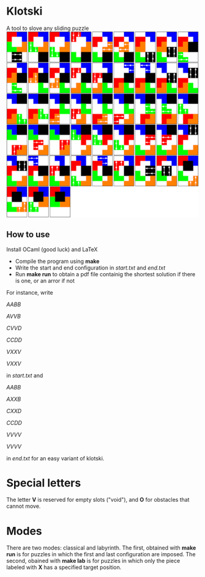 # Klotski
A tool to slove any sliding puzzle
![illustration](img.png) 

## How to use

Install OCaml (good luck) and LaTeX

- Compile the program using **make**
- Write the start and end configuration in *start.txt* and *end.txt*
- Run **make run** to obtain a pdf file containig the shortest solution if there is one, or an arror if not

For instance, write

*AABB*

*AVVB*

*CVVD*

*CCDD*

*VXXV*

*VXXV*

in *start.txt* and

*AABB*

*AXXB*

*CXXD*

*CCDD*

*VVVV*

*VVVV*

in *end.txt* for an easy variant of klotski.

# Special letters
The letter **V** is reserved for empty slots ("void"), and **O**     for obstacles that cannot move.

# Modes 
There are two modes: classical and labyrinth. The first, obtained with **make run** is for puzzles in which the first and last configuration are imposed. The second, obained with **make lab** is for puzzles in which only the piece labeled with **X** has a specified target position.